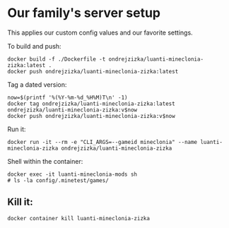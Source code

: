 

# Our family's server setup

This applies our custom config values and our favorite settings.


To build and push:

```shell
docker build -f ./Dockerfile -t ondrejzizka/luanti-mineclonia-zizka:latest .
docker push ondrejzizka/luanti-mineclonia-zizka:latest
```

Tag a dated version:
```shell
now=$(printf '%(%Y-%m-%d_%H%M)T\n' -1)
docker tag ondrejzizka/luanti-mineclonia-zizka:latest ondrejzizka/luanti-mineclonia-zizka:v$now
docker push ondrejzizka/luanti-mineclonia-zizka:v$now
```

Run it:
```shell
docker run -it --rm -e "CLI_ARGS=--gameid mineclonia" --name luanti-mineclonia-zizka ondrejzizka/luanti-mineclonia-zizka
```

Shell within the container:
```shell
docker exec -it luanti-mineclonia-mods sh
# ls -la config/.minetest/games/
```

##  Kill it:
```shell
docker container kill luanti-mineclonia-zizka
```
